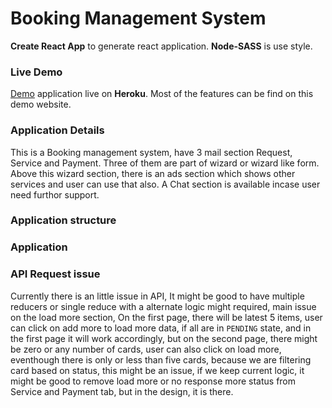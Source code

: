 # Booking Management  System 

**Create React App** to generate react application. **Node-SASS** is use style.

### Live Demo

[Demo](https://booking-management-x777.herokuapp.com/) application live on **Heroku**. Most of the features can be find on this demo website.



### Application Details

This is a Booking management system, have 3 mail section Request, Service and Payment. Three of them are part of wizard or wizard like form.
Above this wizard section, there is an ads section which shows other services and user can use that also.
A Chat section is available incase user need furthor support.


### Application structure 


### Application 


### API Request issue
> 
  Currently there is an little issue in API, It might be good to have multiple reducers or single reduce with a alternate logic might required, main issue on the load more section, On the first page, there will be latest 5 items, user can click on add more to load more data, if all are in `PENDING` state, and in the first page it will work accordingly, but on the second page, there might be zero or any number of cards, user can also click on load more, eventhough there is only or less than five cards, because we are filtering card based on status, this might be an issue, if we keep current logic, it might be good to remove load more or no response more status from Service and Payment tab, but in the design, it is there.
  
